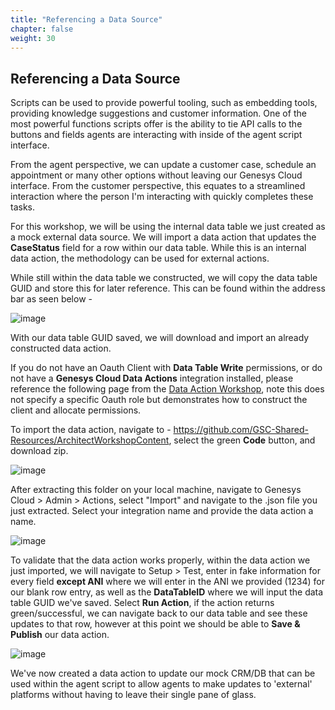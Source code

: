 ```yaml
---
title: "Referencing a Data Source"
chapter: false
weight: 30
---
```


## Referencing a Data Source

Scripts can be used to provide powerful tooling, such as embedding tools, providing knowledge suggestions and customer information. One of the most powerful functions scripts offer is the ability to tie API calls to the buttons and fields agents are interacting with inside of the agent script interface.

From the agent perspective, we can update a customer case, schedule an appointment or many other options without leaving our Genesys Cloud interface. From the customer perspective, this equates to a streamlined interaction where the person I'm interacting with quickly completes these tasks. 

For this workshop, we will be using the internal data table we just created as a mock external data source. We will import a data action that updates the **CaseStatus** field for a row within our data table. While this is an internal data action, the methodology can be used for external actions.

While still within the data table we constructed, we will copy the data table GUID and store this for later reference. This can be found within the address bar as seen below - 

![image](/images/DTguid.PNG)

With our data table GUID saved, we will download and import an already constructed data action.

If you do not have an Oauth Client with **Data Table Write** permissions, or do not have a **Genesys Cloud Data Actions** integration installed, please reference the following page from the [Data Action Workshop](https://workshop.genesys.com/workshops/DataActionsWorkshop/020-configuration/30_third.html), note this does not specify a specific Oauth role but demonstrates how to construct the client and allocate permissions.

To import the data action, navigate to - https://github.com/GSC-Shared-Resources/ArchitectWorkshopContent, select the green **Code** button, and download zip.

![image](/images/githubdl.PNG)

After extracting this folder on your local machine, navigate to Genesys Cloud > Admin > Actions, select "Import" and navigate to the .json file you just extracted. Select your integration name and provide the data action a name.

![image](/images/daconstruct.PNG)

To validate that the data action works properly, within the data action we just imported, we will navigate to Setup > Test, enter in fake information for every field **except ANI** where we will enter in the ANI we provided (1234) for our blank row entry, as well as the **DataTableID** where we will input the data table GUID we've saved. Select **Run Action**, if the action returns green/successful, we can navigate back to our data table and see these updates to that row, however at this point we should be able to **Save & Publish** our data action.

![image](/images/DAtest.PNG)

We've now created a data action to update our mock CRM/DB that can be used within the agent script to allow agents to make updates to 'external' platforms without having to leave their single pane of glass.